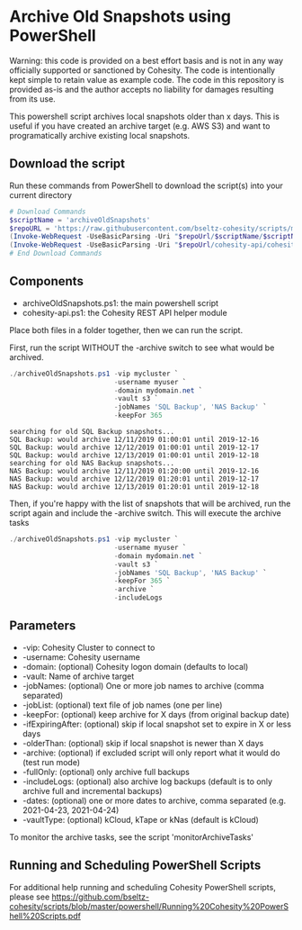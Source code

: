 # Archive Old Snapshots using PowerShell

Warning: this code is provided on a best effort basis and is not in any way officially supported or sanctioned by Cohesity. The code is intentionally kept simple to retain value as example code. The code in this repository is provided as-is and the author accepts no liability for damages resulting from its use.

This powershell script archives local snapshots older than x days. This is useful if you have created an archive target (e.g. AWS S3) and want to programatically archive existing local snapshots.

## Download the script

Run these commands from PowerShell to download the script(s) into your current directory

```powershell
# Download Commands
$scriptName = 'archiveOldSnapshots'
$repoURL = 'https://raw.githubusercontent.com/bseltz-cohesity/scripts/master/powershell'
(Invoke-WebRequest -UseBasicParsing -Uri "$repoUrl/$scriptName/$scriptName.ps1").content | Out-File "$scriptName.ps1"; (Get-Content "$scriptName.ps1") | Set-Content "$scriptName.ps1"
(Invoke-WebRequest -UseBasicParsing -Uri "$repoUrl/cohesity-api/cohesity-api.ps1").content | Out-File cohesity-api.ps1; (Get-Content cohesity-api.ps1) | Set-Content cohesity-api.ps1
# End Download Commands
```

## Components

* archiveOldSnapshots.ps1: the main powershell script
* cohesity-api.ps1: the Cohesity REST API helper module

Place both files in a folder together, then we can run the script.

First, run the script WITHOUT the -archive switch to see what would be archived.

```powershell
./archiveOldSnapshots.ps1 -vip mycluster `
                          -username myuser `
                          -domain mydomain.net `
                          -vault s3 `
                          -jobNames 'SQL Backup', 'NAS Backup' `
                          -keepFor 365
```

```text
searching for old SQL Backup snapshots...
SQL Backup: would archive 12/11/2019 01:00:01 until 2019-12-16
SQL Backup: would archive 12/12/2019 01:00:01 until 2019-12-17
SQL Backup: would archive 12/13/2019 01:00:01 until 2019-12-18
searching for old NAS Backup snapshots...
NAS Backup: would archive 12/11/2019 01:20:00 until 2019-12-16
NAS Backup: would archive 12/12/2019 01:20:01 until 2019-12-17
NAS Backup: would archive 12/13/2019 01:20:01 until 2019-12-18
```

Then, if you're happy with the list of snapshots that will be archived, run the script again and include the -archive switch. This will execute the archive tasks

```powershell
./archiveOldSnapshots.ps1 -vip mycluster `
                          -username myuser `
                          -domain mydomain.net `
                          -vault s3 `
                          -jobNames 'SQL Backup', 'NAS Backup' `
                          -keepFor 365 `
                          -archive `
                          -includeLogs
```

## Parameters

* -vip: Cohesity Cluster to connect to
* -username: Cohesity username
* -domain: (optional) Cohesity logon domain (defaults to local)
* -vault: Name of archive target
* -jobNames: (optional) One or more job names to archive (comma separated)
* -jobList: (optional) text file of job names (one per line)
* -keepFor: (optional) keep archive for X days (from original backup date)
* -ifExpiringAfter: (optional) skip if local snapshot set to expire in X or less days
* -olderThan: (optional) skip if local snapshot is newer than X days
* -archive: (optional) if excluded script will only report what it would do (test run mode)
* -fullOnly: (optional) only archive full backups
* -includeLogs: (optional) also archive log backups (default is to only archive full and incremental backups)
* -dates: (optional) one or more dates to archive, comma separated (e.g. 2021-04-23, 2021-04-24)
* -vaultType: (optional) kCloud, kTape or kNas (default is kCloud)

To monitor the archive tasks, see the script 'monitorArchiveTasks'

## Running and Scheduling PowerShell Scripts

For additional help running and scheduling Cohesity PowerShell scripts, please see <https://github.com/bseltz-cohesity/scripts/blob/master/powershell/Running%20Cohesity%20PowerShell%20Scripts.pdf>
